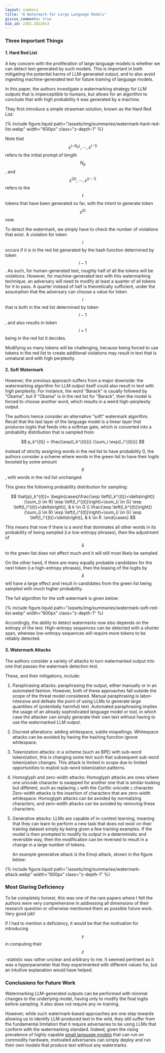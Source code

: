 ```yaml
---
layout: summary
title: "A Watermark for Large Language Models"
giscus_comments: true
bib_id: 2301.10226v3
---
```


### Three Important Things

#### 1. Hard Red List

A key concern with the proliferation of large language models is whether we can detect text generated
by such models. This is important in both mitigating the potential harms of LLM-generated output,
and to also avoid ingesting machine-generated text for future training of language models.

In this paper, the authors investigate a watermarking strategy for LLM outputs
that is imperceptible to humans, but allows for an algorithm to conclude
that with high probability it was generated by a machine.

They first introduce a simple strawman solution, known as the Hard Red List:

{% include figure.liquid
    path="/assets/img/summaries/watermark-hard-red-list.webp"
    width="600px"
    class="z-depth-1"
%}

Note that $$s^{(-N_p)}, \cdots, s^{(-1)}$$ refers to the initial prompt
of length $$N_p$$, and $$s^{(0)}, \cdots, s^{(t-1)}$$ refers to the $$t$$ tokens
that have been generated so far, with the intent to generate token $$s^{(t)}$$ now.

To detect the watermark, we simply have to check the number of violations
that exist. A violation for token $$i$$ occurs if it is in the red list
generated by the hash function determined by token $$i-1$$. As such,
for human-generated text, roughly half of all the tokens will be violations.
However, for machine-generated text with this watermarking technique,
an adversary will need to modify at least a quarter of all tokens
for it to pass. A quarter instead of half is theoretically sufficient, under the
assumption that the adversary can choose a value for token $$i$$ that is both
in the red list determined by token $$i-1$$, and also results in token $$i+1$$
being in the red list it decides.

Modifying so many tokens will be challenging, because being forced to use
tokens in the red list to create additional violations may result in text that
is unnatural and with high perplexity.

#### 2. Soft Watermark

However, the previous approach suffers from a major downside: the watermarking
algorithm for LLM output itself could also result in text with high perplexity.
For instance, the word "Barack" is usually followed by "Obama", but if "Obama"
is in the red list for "Barack", then the model is forced to choose another
word, which results in a weird high-perplexity output.

The authors hence consider an alternative "soft" watermark algorithm.
Recall that the last layer of the language model is a linear layer that produces logits
that feeds into a softmax gate, which is converted into a probability
distribution that is sampled from:

$$
p_k^{(t)} =
\frac{\exp(l_k^{(t)})}
{\sum_i \exp(l_i^{(t)})}
$$

Instead of strictly assigning words in the red list to have probability 0,
the authors consider a scheme where words in the green list to have their
logits boosted by some amount $$\delta$$, with words in the red list unchanged.

This gives the following probability distribution for sampling:

$$
\hat{p}_k^{(t)}= \begin{cases}\frac{\exp \left(l_k^{(t)}+\delta\right)}{\sum_{i \in R} \exp \left(l_i^{(t)}\right)+\sum_{i \in G} \exp \left(l_i^{(t)}+\delta\right)}, & k \in G \\ \frac{\exp \left(l_k^{(t)}\right)}{\sum_{i \in R} \exp \left(l_i^{(t)}\right)+\sum_{i \in G} \exp \left(l_i^{(t)}+\delta\right)}, & k \in R .\end{cases}
$$

This means that now if there is a word that dominates all other words in its
probability of being sampled (i.e low-entropy phrases), then the adjustment of
$$\delta$$ to the green list does not affect much and it will still most likely
be sampled.

On the other hand, if there are many equally probable candidates for the next
token (i.e high-entropy phrases), then the biasing of the logits by $$\delta$$
will have a large effect and result in candidates from the green list being
sampled with much higher probability.

The full algorithm for the soft watermark is given below:

{% include figure.liquid
    path="/assets/img/summaries/watermark-soft-red-list.webp"
    width="600px"
    class="z-depth-1"
%}

Accordingly, the ability to detect watermarks now also depends on the entropy of
the text. High-entropy sequences can be detected with a shorter span, whereas
low-entropy sequences will require more tokens to be reliably detected.

#### 3. Watermark Attacks

The authors consider a variety of attacks to turn watermarked output
into one that passes the watermark detection test.

These, and their mitigations, include:

1.  Paraphrasing attacks: paraphrasing the output, either manually or in an automated fashion.
    However, both of these approaches fall outside the scope of the threat model considered.
    Manual paraphrasing is labor-intensive and defeats the point of using LLMs to generate large quantities
    of (potentially harmful) text. Automated paraphrasing implies the usage of an already sophisticated language
    model or tool, in which case the attacker can simply generate their own text without having to use the watermarked LLM output.
2.  Discreet alterations: adding whitespace, subtle mispellings. Whitespace attacks can be avoided by having the hashing
    function ignore whitespace.
3.  Tokenization attacks: in a scheme (such as BPE) with sub-word tokenization, this is changing some text such that subsequent sub-word tokenization changes. This attack is limited in scope due to limited opportunities to exploit sub-word tokenization patterns.
4.  Homoglyph and zero-width attacks: Homoglyph attacks are ones where one
    unicode character is swapped for another one that is similar-looking but
    different, such as replacing `i` with the Cyrillic unicode `i` character.
    Zero-width attacks is the insertion of characters that are zero-width whitespace.
    Homoglyph attacks can be avoided by normalizing characters, and zero-width attacks
    can be avoided by removing these characters.
5.  Generative attacks: LLMs are capable of in-context learning, meaning that
    they can learn to perform a new task that does not exist on their training
    dataset simply by being given a few training examples. If the model is then
    prompted to modify its output in a deterministic and reversible way, then
    the modification can be reversed to result in a change in a large number of
    tokens.

    An example generative attack is the Emoji attack, shown in the figure below:

{% include figure.liquid
    path="/assets/img/summaries/watermark-attack.webp"
    width="600px"
    class="z-depth-1"
%}

### Most Glaring Deficiency

To be completely honest, this was one of the rare papers where I felt the
authors were very comprehensive in addressing all dimensions of their research
question or otherwise mentioned them as possible future work. Very good job!

If I had to mention a deficiency, it would be that the motivation for
introducing $$\gamma$$ in computing their $$z$$-statistic was rather unclear
and arbitrary to me. It seemed pertinent as it was a hyperparameter that they
experimented with different values for, but an intuitive explanation would have helped.

### Conclusions for Future Work

Watermarking LLM-generated outputs can be performed with minimal changes to the underlying model,
having only to modify the final logits before sampling. It also does not require any re-training.

However, while such watermark-based approaches are one step towards allowing us
to identify LLM-produced text in the wild, they still suffer from the fundamental
limitation that it require adversaries to be using LLMs that conform with the watermarking standard.
Indeed, given the rising prevalence of highly capable [small language models](https://ai.meta.com/llama/)
that can run on commodity hardware,
motivated adversaries can simply deploy and run their own models that produce
text without any watermarks.
